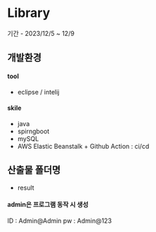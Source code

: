 # Library
기간 - 2023/12/5 ~ 12/9
## 개발환경 

#### tool

- eclipse / intelij

#### skile

- java
- spirngboot
- mySQL
- AWS Elastic Beanstalk + Github Action : ci/cd
## 산출물 폴더명

- result
#### admin은 프로그램 동작 시 생성
ID : Admin@Admin
pw : Admin@123
  


